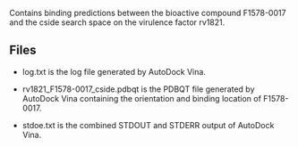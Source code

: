 Contains binding predictions between the bioactive compound F1578-0017 and the cside search space on the virulence factor rv1821.

## Files

- log.txt is the log file generated by AutoDock Vina.

- rv1821_F1578-0017_cside.pdbqt is the PDBQT file generated by AutoDock Vina containing the orientation and binding location of F1578-0017.

- stdoe.txt is the combined STDOUT and STDERR output of AutoDock Vina.

